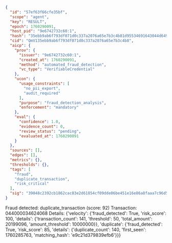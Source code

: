 ```json
{
  "id": "57ef63f66cfe35bf",
  "scope": "agent",
  "key": "RESULT",
  "epoch": 1760290091,
  "host_pid": "9e6742732c60:1",
  "hash": "35ebb9ab6f793df071d0c337a2076a65e7b3c4b81d95534691643044d6494850",
  "cid": "QmV135ebb9ab6f793df071d0c337a2076a65e7b3c4b8",
  "aicp": {
    "prov": {
      "issuer": "9e6742732c60:1",
      "created_at": 1760290091,
      "method": "automated_fraud_detection",
      "vc_type": "VerifiableCredential"
    },
    "ucon": {
      "usage_constraints": [
        "no_pii_export",
        "audit_required"
      ],
      "purpose": "fraud_detection_analysis",
      "enforcement": "mandatory"
    },
    "eval": {
      "confidence": 1.0,
      "evidence_count": 0,
      "review_status": "pending",
      "evaluated_at": 1760290091
    }
  },
  "sources": [],
  "edges": [],
  "metrics": {},
  "thresholds": {},
  "tags": [
    "fraud",
    "duplicate_transaction",
    "risk_critical"
  ],
  "sig": "39048c2392cb1862cac83e2d61854cf09dde06be451e16e86a8faaa7c96d5a31"
}
```

Fraud detected: duplicate_transaction (score: 92)
Transaction: 044000034624068
Details: {'velocity': {'fraud_detected': True, 'risk_score': 100, 'details': {'transaction_count': 141, 'threshold': 50, 'total_amount': 20199096, 'amount_threshold': 10000000}}, 'duplicate': {'fraud_detected': True, 'risk_score': 85, 'details': {'duplicate_count': 140, 'first_seen': 1760285763, 'matching_hash': 'e9c21d379839efb6'}}}